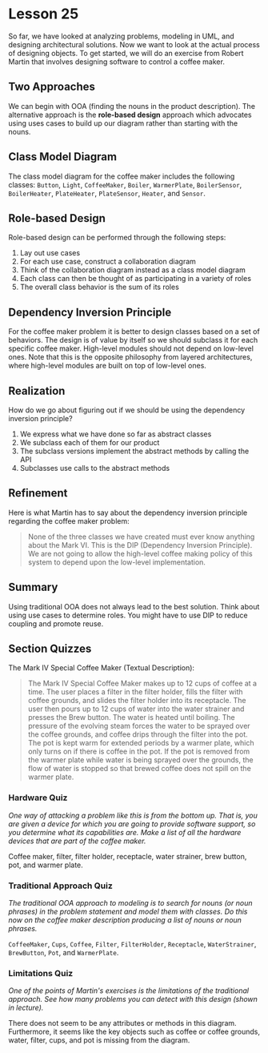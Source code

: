 # Lesson 25

So far, we have looked at analyzing problems, modeling in UML, and designing architectural solutions. Now we want to look at the actual process of designing objects. To get started, we will do an exercise from Robert Martin that involves designing software to control a coffee maker.

## Two Approaches

We can begin with OOA (finding the nouns in the product description). The alternative approach is the **role-based design** approach which advocates using uses cases to build up our diagram rather than starting with the nouns.

## Class Model Diagram

The class model diagram for the coffee maker includes the following classes: `Button`, `Light`, `CoffeeMaker`, `Boiler`, `WarmerPlate`, `BoilerSensor`, `BoilerHeater`, `PlateHeater`, `PlateSensor`, `Heater`, and `Sensor`.

## Role-based Design

Role-based design can be performed through the following steps:

1. Lay out use cases
2. For each use case, construct a collaboration diagram
3. Think of the collaboration diagram instead as a class model diagram
4. Each class can then be thought of as participating in a variety of roles
5. The overall class behavior is the sum of its roles

## Dependency Inversion Principle

For the coffee maker problem it is better to design classes based on a set of behaviors. The design is of value by itself so we should subclass it for each specific coffee maker. High-level modules should not depend on low-level ones. Note that this is the opposite philosophy from layered architectures, where high-level modules are built on top of low-level ones.

## Realization

How do we go about figuring out if we should be using the dependency inversion principle?

1. We express what we have done so far as abstract classes
2. We subclass each of them for our product
3. The subclass versions implement the abstract methods by calling the API
4. Subclasses use calls to the abstract methods

## Refinement

Here is what Martin has to say about the dependency inversion principle regarding the coffee maker problem:

> None of the three classes we have created must ever know anything about the Mark VI. This is the DIP (Dependency Inversion Principle). We are not going to allow the high-level coffee making policy of this system to depend upon the low-level implementation.

## Summary

Using traditional OOA does not always lead to the best solution. Think about using use cases to determine roles. You might have to use DIP to reduce coupling and promote reuse.

## Section Quizzes

The Mark IV Special Coffee Maker (Textual Description):

> The Mark IV Special Coffee Maker makes up to 12 cups of coffee at a time. The user places a filter in the filter holder, fills the filter with coffee grounds, and slides the filter holder into its receptacle. The user then pours up to 12 cups of water into the water strainer and presses the Brew button. The water is heated until boiling. The pressure of the evolving steam forces the water to be sprayed over the coffee grounds, and coffee drips through the filter into the pot. The pot is kept warm for extended periods by a warmer plate, which only turns on if there is coffee in the pot. If the pot is removed from the warmer plate while water is being sprayed over the grounds, the flow of water is stopped so that brewed coffee does not spill on the warmer plate.

### Hardware Quiz

_One way of attacking a problem like this is from the bottom up. That is, you are given a device for which you are going to provide software support, so you determine what its capabilities are. Make a list of all the hardware devices that are part of the coffee maker._

Coffee maker, filter, filter holder, receptacle, water strainer, brew button, pot, and warmer plate.

### Traditional Approach Quiz

_The traditional OOA approach to modeling is to search for nouns (or noun phrases) in the problem statement and model them with classes. Do this now on the coffee maker description producing a list of nouns or noun phrases._

`CoffeeMaker`, `Cups`, `Coffee`, `Filter`, `FilterHolder`, `Receptacle`, `WaterStrainer`, `BrewButton`, `Pot`, and `WarmerPlate`.

### Limitations Quiz

_One of the points of Martin's exercises is the limitations of the traditional approach. See how many problems you can detect with this design (shown in lecture)._

There does not seem to be any attributes or methods in this diagram. Furthermore, it seems like the key objects such as coffee or coffee grounds, water, filter, cups, and pot is missing from the diagram.
